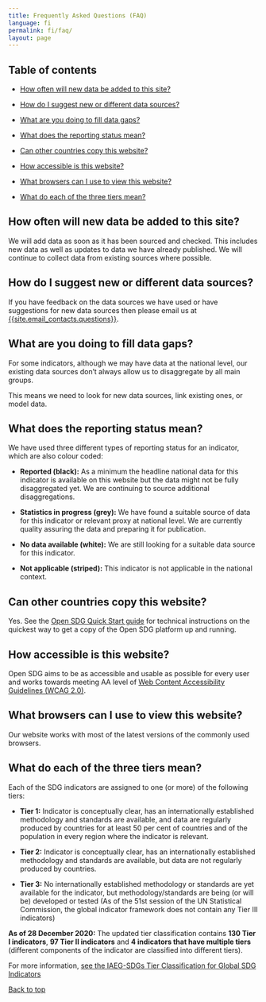 ```yaml
---
title: Frequently Asked Questions (FAQ)
language: fi
permalink: fi/faq/
layout: page
---
```


## Table of contents
- [How often will new data be added to this site?](#how-often-will-new-data-be-added-to-this-site)

- [How do I suggest new or different data sources?](#how-do-i-suggest-new-or-different-data-sources)

- [What are you doing to fill data gaps?](#what-are-you-doing-to-fill-data-gaps)

- [What does the reporting status mean?](#what-does-the-reporting-status-mean)

- [Can other countries copy this website?](#can-other-countries-copy-this-website)

- [How accessible is this website?](#how-accessible-is-this-website)

- [What browsers can I use to view this website?](#what-browsers-can-i-use-to-view-this-website)

- [What do each of the three tiers mean?](#what-do-each-of-the-three-tiers-mean)

## How often will new data be added to this site?
We will add data as soon as it has been sourced and checked. This includes new data as well as updates to data we have already published. We will continue to collect data from existing sources where possible.

## How do I suggest new or different data sources?
If you have feedback on the data sources we have used or have suggestions for new data sources then please email us at <a href="mailto:{{site.email_contacts.questions}}">{{site.email_contacts.questions}}</a>.

## What are you doing to fill data gaps?
For some indicators, although we may have data at the national level, our existing data sources don’t always allow us to disaggregate by all main groups.

This means we need to look for new data sources, link existing ones, or model data.

## What does the reporting status mean?
We have used three different types of reporting status for an indicator, which are also colour coded:

- **Reported (black):** As a minimum the headline national data for this indicator is available on this website but the data might not be fully disaggregated yet. We are continuing to source additional disaggregations.

- **Statistics in progress (grey):** We have found a suitable source of data for this indicator or relevant proxy at national level. We are currently quality assuring the data and preparing it for publication.

- **No data available (white):** We are still looking for a suitable data source for this indicator.

- **Not applicable (striped):** This indicator is not applicable in the national context.


## Can other countries copy this website?
Yes. See the [Open SDG Quick Start guide](https://open-sdg.readthedocs.io/en/latest/quick-start/) for technical instructions on the quickest way to get a copy of the Open SDG platform up and running.

## How accessible is this website?
Open SDG aims to be as accessible and usable as possible for every user and works towards meeting AA level of [Web Content Accessibility Guidelines (WCAG 2.0)](https://www.gov.uk/service-manual/helping-people-to-use-your-service/understanding-wcag-20).

## What browsers can I use to view this website?
Our website works with most of the latest versions of the commonly used browsers.

## What do each of the three tiers mean?
Each of the SDG indicators are assigned to one (or more) of the following tiers:
 - **Tier 1:** Indicator is conceptually clear, has an internationally established methodology and standards are available, and data are regularly produced by countries for at least 50 per cent of countries and of the population in every region where the indicator is relevant.

 - **Tier 2:** Indicator is conceptually clear, has an internationally established methodology and standards are available, but data are not regularly produced by countries.

 - **Tier 3:** No internationally established methodology or standards are yet available for the indicator, but methodology/standards are being (or will be) developed or tested (As of the 51st session of the UN Statistical Commission, the global indicator framework does not contain any Tier III indicators)

**As of 28 December 2020:** The updated tier classification contains **130 Tier I indicators**, **97 Tier II indicators** and **4 indicators that have multiple tiers** (different components of the indicator are classified into different tiers).

For more information, [see the IAEG-SDGs Tier Classification for Global SDG Indicators](https://unstats.un.org/sdgs/iaeg-sdgs/tier-classification/)

[Back to top](#top)
